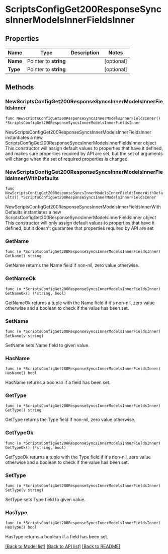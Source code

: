# ScriptsConfigGet200ResponseSyncsInnerModelsInnerFieldsInner

## Properties

Name | Type | Description | Notes
------------ | ------------- | ------------- | -------------
**Name** | Pointer to **string** |  | [optional] 
**Type** | Pointer to **string** |  | [optional] 

## Methods

### NewScriptsConfigGet200ResponseSyncsInnerModelsInnerFieldsInner

`func NewScriptsConfigGet200ResponseSyncsInnerModelsInnerFieldsInner() *ScriptsConfigGet200ResponseSyncsInnerModelsInnerFieldsInner`

NewScriptsConfigGet200ResponseSyncsInnerModelsInnerFieldsInner instantiates a new ScriptsConfigGet200ResponseSyncsInnerModelsInnerFieldsInner object
This constructor will assign default values to properties that have it defined,
and makes sure properties required by API are set, but the set of arguments
will change when the set of required properties is changed

### NewScriptsConfigGet200ResponseSyncsInnerModelsInnerFieldsInnerWithDefaults

`func NewScriptsConfigGet200ResponseSyncsInnerModelsInnerFieldsInnerWithDefaults() *ScriptsConfigGet200ResponseSyncsInnerModelsInnerFieldsInner`

NewScriptsConfigGet200ResponseSyncsInnerModelsInnerFieldsInnerWithDefaults instantiates a new ScriptsConfigGet200ResponseSyncsInnerModelsInnerFieldsInner object
This constructor will only assign default values to properties that have it defined,
but it doesn't guarantee that properties required by API are set

### GetName

`func (o *ScriptsConfigGet200ResponseSyncsInnerModelsInnerFieldsInner) GetName() string`

GetName returns the Name field if non-nil, zero value otherwise.

### GetNameOk

`func (o *ScriptsConfigGet200ResponseSyncsInnerModelsInnerFieldsInner) GetNameOk() (*string, bool)`

GetNameOk returns a tuple with the Name field if it's non-nil, zero value otherwise
and a boolean to check if the value has been set.

### SetName

`func (o *ScriptsConfigGet200ResponseSyncsInnerModelsInnerFieldsInner) SetName(v string)`

SetName sets Name field to given value.

### HasName

`func (o *ScriptsConfigGet200ResponseSyncsInnerModelsInnerFieldsInner) HasName() bool`

HasName returns a boolean if a field has been set.

### GetType

`func (o *ScriptsConfigGet200ResponseSyncsInnerModelsInnerFieldsInner) GetType() string`

GetType returns the Type field if non-nil, zero value otherwise.

### GetTypeOk

`func (o *ScriptsConfigGet200ResponseSyncsInnerModelsInnerFieldsInner) GetTypeOk() (*string, bool)`

GetTypeOk returns a tuple with the Type field if it's non-nil, zero value otherwise
and a boolean to check if the value has been set.

### SetType

`func (o *ScriptsConfigGet200ResponseSyncsInnerModelsInnerFieldsInner) SetType(v string)`

SetType sets Type field to given value.

### HasType

`func (o *ScriptsConfigGet200ResponseSyncsInnerModelsInnerFieldsInner) HasType() bool`

HasType returns a boolean if a field has been set.


[[Back to Model list]](../README.md#documentation-for-models) [[Back to API list]](../README.md#documentation-for-api-endpoints) [[Back to README]](../README.md)


